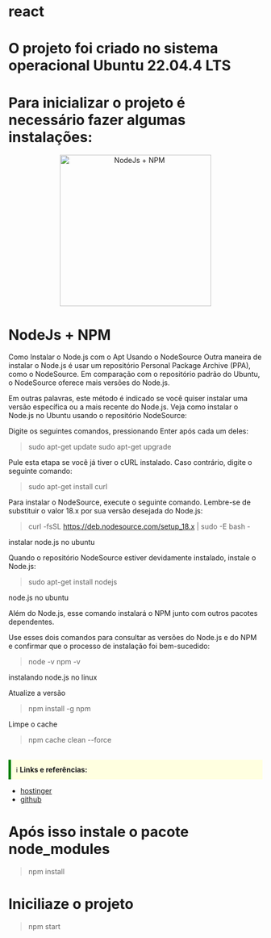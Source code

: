 # react

# O projeto foi criado no sistema operacional Ubuntu 22.04.4 LTS

# Para inicializar o projeto é necessário fazer algumas instalações:

<div align="center">
    <img width="300" title="NodeJs + NPM" src="https://encrypted-tbn0.gstatic.com/images?q=tbn:ANd9GcS-L_8A13X2zAfFIAJ3c3URvDpdYIb5MiRtEA&usqp=CAU"/>
</div>

<h1 align="left">
NodeJs + NPM
<br> 
</h1>

Como Instalar o Node.js com o Apt Usando o NodeSource
Outra maneira de instalar o Node.js é usar um repositório Personal Package Archive (PPA), como o NodeSource. Em comparação com o repositório padrão do Ubuntu, o NodeSource oferece mais versões do Node.js.

Em outras palavras, este método é indicado se você quiser instalar uma versão específica ou a mais recente do Node.js. Veja como instalar o Node.js no Ubuntu usando o repositório NodeSource:

Digite os seguintes comandos, pressionando Enter após cada um deles:
>sudo apt-get update
>sudo apt-get upgrade

Pule esta etapa se você já tiver o cURL instalado. Caso contrário, digite o seguinte comando:
>sudo apt-get install curl

Para instalar o NodeSource, execute o seguinte comando. Lembre-se de substituir o valor 18.x por sua versão desejada do Node.js:
> curl -fsSL https://deb.nodesource.com/setup_18.x | sudo -E bash -

instalar node.js no ubuntu

Quando o repositório NodeSource estiver devidamente instalado, instale o Node.js:
> sudo apt-get install nodejs

node.js no ubuntu

Além do Node.js, esse comando instalará o NPM junto com outros pacotes dependentes.

Use esses dois comandos para consultar as versões do Node.js e do NPM e confirmar que o processo de instalação foi bem-sucedido:
> node -v
> npm -v

instalando node.js no linux

Atualize a versão
> npm install -g npm

Limpe o cache
> npm cache clean --force

<br>
<div 
    style="
    background-color: #FFFFE0; 
    padding: 10px; 
    border-left: 5px solid #008000;
    "
> ℹ️ <strong>Links e referências: </strong><br>
</div>

- [hostinger](https://www.hostinger.com.br/tutoriais/instalar-node-js-ubuntu)
- [github](https://github.com/nodesource/distributions)

# Após isso instale o pacote node_modules
> npm install

# Iniciliaze o projeto
> npm start
